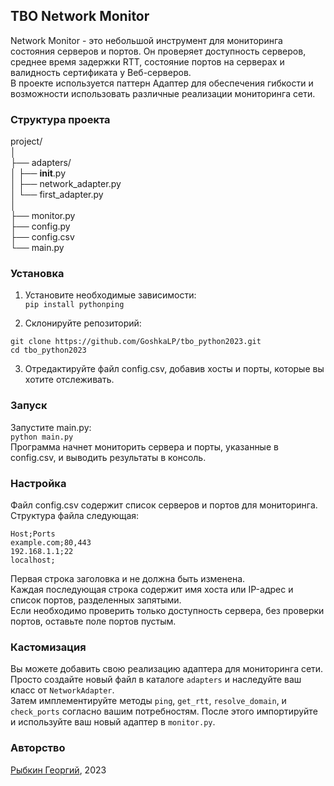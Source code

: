 ## TBO Network Monitor
Network Monitor - это небольшой инструмент для мониторинга состояния серверов и портов. 
Он проверяет доступность серверов, среднее время задержки RTT, состояние портов на серверах и валидность сертификата у Веб-серверов.  
В проекте используется паттерн Адаптер для обеспечения гибкости и возможности использовать различные реализации мониторинга сети.

### Структура проекта
project/  
│  
├── adapters/  
│   ├── __init__.py  
│   ├── network_adapter.py  
│   └── first_adapter.py  
│  
├── monitor.py  
├── config.py  
├── config.csv  
└── main.py  
### Установка
1. Установите необходимые зависимости:  
```pip install pythonping```

2. Склонируйте репозиторий:
```
git clone https://github.com/GoshkaLP/tbo_python2023.git
cd tbo_python2023
```
3. Отредактируйте файл config.csv, добавив хосты и порты, которые вы хотите отслеживать.
### Запуск  
Запустите main.py:  
```python main.py```  
Программа начнет мониторить сервера и порты, указанные в config.csv, и выводить результаты в консоль.

### Настройка
Файл config.csv содержит список серверов и портов для мониторинга.   
Структура файла следующая:
```
Host;Ports
example.com;80,443
192.168.1.1;22
localhost;
```
Первая строка заголовка и не должна быть изменена.  
Каждая последующая строка содержит имя хоста или IP-адрес и список портов, разделенных запятыми.  
Если необходимо проверить только доступность сервера, без проверки портов, оставьте поле портов пустым.  

### Кастомизация
Вы можете добавить свою реализацию адаптера для мониторинга сети. 
Просто создайте новый файл в каталоге `adapters` и наследуйте ваш класс от `NetworkAdapter`.   
Затем имплементируйте методы `ping`, `get_rtt`, `resolve_domain`, и `check_ports` согласно вашим потребностям. 
После этого импортируйте и используйте ваш новый адаптер в `monitor.py`.

### Авторство
[Рыбкин Георгий](https://gmrybkin.com), 2023